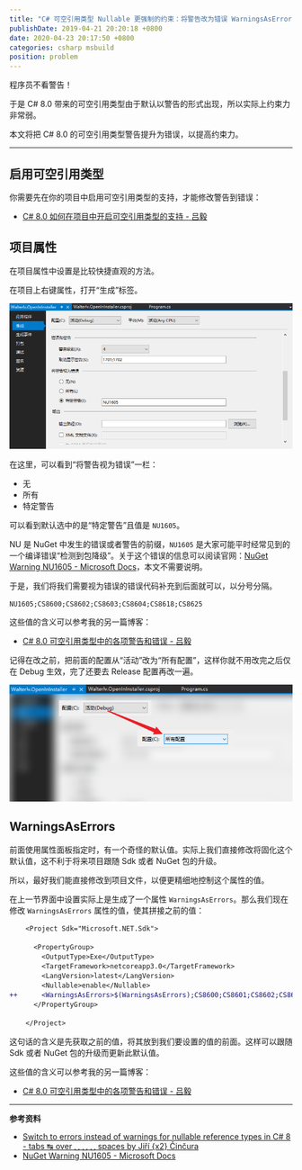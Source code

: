 ```yaml
---
title: "C# 可空引用类型 Nullable 更强制的约束：将警告改为错误 WarningsAsErrors"
publishDate: 2019-04-21 20:20:18 +0800
date: 2020-04-23 20:17:50 +0800
categories: csharp msbuild
position: problem
---
```


程序员不看警告！

于是 C# 8.0 带来的可空引用类型由于默认以警告的形式出现，所以实际上约束力非常弱。

本文将把 C# 8.0 的可空引用类型警告提升为错误，以提高约束力。

---

<div id="toc"></div>

## 启用可空引用类型

你需要先在你的项目中启用可空引用类型的支持，才能修改警告到错误：

- [C# 8.0 如何在项目中开启可空引用类型的支持 - 吕毅](/post/how-to-enable-nullable-reference-types)

## 项目属性

在项目属性中设置是比较快捷直观的方法。

在项目上右键属性，打开“生成”标签。

![项目属性](/static/posts/2019-04-21-19-40-24.png)

在这里，可以看到“将警告视为错误”一栏：

- 无
- 所有
- 特定警告

可以看到默认选中的是“特定警告”且值是 `NU1605`。

NU 是 NuGet 中发生的错误或者警告的前缀，`NU1605` 是大家可能平时经常见到的一个编译错误“检测到包降级”。关于这个错误的信息可以阅读官网：[NuGet Warning NU1605 - Microsoft Docs](https://docs.microsoft.com/en-us/nuget/reference/errors-and-warnings/nu1605)，本文不需要说明。

于是，我们将我们需要视为错误的错误代码补充到后面就可以，以分号分隔。

```
NU1605;CS8600;CS8602;CS8603;CS8604;CS8618;CS8625
```

这些值的含义可以参考我的另一篇博客：

- [C# 8.0 可空引用类型中的各项警告和错误 - 吕毅](/post/nullable-context-options-warnings)

记得在改之前，把前面的配置从“活动”改为“所有配置”，这样你就不用改完之后仅在 Debug 生效，完了还要去 Release 配置再改一遍。

![改为所有配置](/static/posts/2019-04-21-19-46-46.png)

## WarningsAsErrors

前面使用属性面板指定时，有一个奇怪的默认值。实际上我们直接修改将固化这个默认值，这不利于将来项目跟随 Sdk 或者 NuGet 包的升级。

所以，最好我们能直接修改到项目文件，以便更精细地控制这个属性的值。

在上一节界面中设置实际上是生成了一个属性 `WarningsAsErrors`。那么我们现在修改 `WarningsAsErrors` 属性的值，使其拼接之前的值：

```diff
    <Project Sdk="Microsoft.NET.Sdk">

      <PropertyGroup>
        <OutputType>Exe</OutputType>
        <TargetFramework>netcoreapp3.0</TargetFramework>
        <LangVersion>latest</LangVersion>
        <Nullable>enable</Nullable>
++      <WarningsAsErrors>$(WarningsAsErrors);CS8600;CS8601;CS8602;CS8603;CS8604;CS8609;CS8610;CS8614;CS8616;CS8618;CS8619;CS8622;CS8625</WarningsAsErrors>
      </PropertyGroup>

    </Project>
```

这句话的含义是先获取之前的值，将其放到我们要设置的值的前面。这样可以跟随 Sdk 或者 NuGet 包的升级而更新此默认值。

这些值的含义可以参考我的另一篇博客：

- [C# 8.0 可空引用类型中的各项警告和错误 - 吕毅](/post/nullable-context-options-warnings)

---

**参考资料**

- [Switch to errors instead of warnings for nullable reference types in C# 8 - tabs ↹ over ␣ ␣ ␣ spaces by Jiří {x2} Činčura](https://www.tabsoverspaces.com/233764-switch-to-errors-instead-of-warnings-for-nullable-reference-types-in-csharp-8)
- [NuGet Warning NU1605 - Microsoft Docs](https://docs.microsoft.com/en-us/nuget/reference/errors-and-warnings/nu1605)
